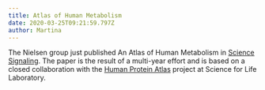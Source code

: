```yaml
---
title: Atlas of Human Metabolism
date: 2020-03-25T09:21:59.797Z
author: Martina
---
```

The Nielsen group just published An Atlas of Human Metabolism in [Science Signaling](https://stke.sciencemag.org/). The paper is the result of a multi-year effort and is based on a closed collaboration with the [Human Protein Atlas](https://www.proteinatlas.org/news/2020-03-24/the-map-of-human-metabolism-published-in-science-signaling) project at Science for Life Laboratory.